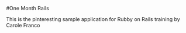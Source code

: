 #One Month Rails

This is the pinteresting sample application for Rubby on Rails training
by Carole Franco